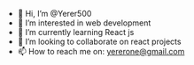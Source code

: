 - 👋 Hi, I’m @Yerer500
- 👀 I’m interested in web development
- 🌱 I’m currently learning React js
- 💞️ I’m looking to collaborate on react projects
- 📫 How to reach me on: yererone@gmail.com

<!---
Yerer500/Yerer500 is a ✨ special ✨ repository because its `README.md` (this file) appears on your GitHub profile.
You can click the Preview link to take a look at your changes.
--->

